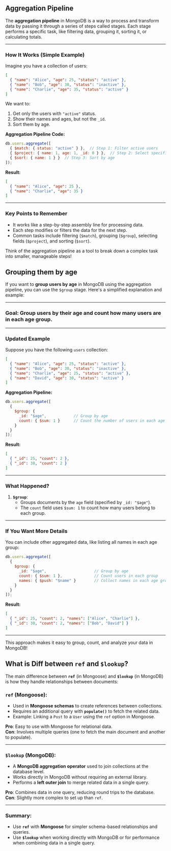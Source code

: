 ## Aggregation Pipeline

The **aggregation pipeline** in MongoDB is a way to process and transform data by passing it through a series of steps called stages. Each stage performs a specific task, like filtering data, grouping it, sorting it, or calculating totals.

---

### **How It Works (Simple Example)**

Imagine you have a collection of users:
```json
[
  { "name": "Alice", "age": 25, "status": "active" },
  { "name": "Bob", "age": 30, "status": "inactive" },
  { "name": "Charlie", "age": 35, "status": "active" }
]
```

We want to:
1. Get only the users with `"active"` status.
2. Show their names and ages, but not the `_id`.
3. Sort them by age.

**Aggregation Pipeline Code:**
```javascript
db.users.aggregate([
  { $match: { status: "active" } },  // Step 1: Filter active users
  { $project: { name: 1, age: 1, _id: 0 } },  // Step 2: Select specific fields
  { $sort: { name: 1 } }  // Step 3: Sort by age
]);
```

**Result:**
```json
[
  { "name": "Alice", "age": 25 },
  { "name": "Charlie", "age": 35 }
]
```

---

### **Key Points to Remember**
- It works like a step-by-step assembly line for processing data.
- Each step modifies or filters the data for the next step.
- Common tasks include filtering (`$match`), grouping (`$group`), selecting fields (`$project`), and sorting (`$sort`).

Think of the aggregation pipeline as a tool to break down a complex task into smaller, manageable steps!

## Grouping them by age
If you want to **group users by age** in MongoDB using the aggregation pipeline, you can use the `$group` stage. Here's a simplified explanation and example:

---

### **Goal**: Group users by their age and count how many users are in each age group.

---

### **Updated Example**

Suppose you have the following `users` collection:
```json
[
  { "name": "Alice", "age": 25, "status": "active" },
  { "name": "Bob", "age": 30, "status": "inactive" },
  { "name": "Charlie", "age": 25, "status": "active" },
  { "name": "David", "age": 30, "status": "active" }
]
```

**Aggregation Pipeline:**
```javascript
db.users.aggregate([
  { 
    $group: { 
      _id: "$age",            // Group by age
      count: { $sum: 1 }      // Count the number of users in each age group
    } 
  }
]);
```

**Result:**
```json
[
  { "_id": 25, "count": 2 },
  { "_id": 30, "count": 2 }
]
```

---

### **What Happened?**
1. **`$group`**:
   - Groups documents by the `age` field (specified by `_id: "$age"`).
   - The `count` field uses `$sum: 1` to count how many users belong to each group.

---

### **If You Want More Details**
You can include other aggregated data, like listing all names in each age group:
```javascript
db.users.aggregate([
  { 
    $group: { 
      _id: "$age",                     // Group by age
      count: { $sum: 1 },              // Count users in each group
      names: { $push: "$name" }        // Collect names in each age group
    } 
  }
]);
```

**Result:**
```json
[
  { "_id": 25, "count": 2, "names": ["Alice", "Charlie"] },
  { "_id": 30, "count": 2, "names": ["Bob", "David"] }
]
```

---

This approach makes it easy to group, count, and analyze your data in MongoDB!


## What is Diff between `ref` and `$lookup`?
The main difference between **`ref`** (in Mongoose) and **`$lookup`** (in MongoDB) is how they handle relationships between documents:

### **`ref` (Mongoose)**:
- Used in **Mongoose schemas** to create references between collections.
- Requires an additional query with **`populate()`** to fetch the related data.
- Example: Linking a `Post` to a `User` using the `ref` option in Mongoose.

**Pro**: Easy to use with Mongoose for relational data.  
**Con**: Involves multiple queries (one to fetch the main document and another to populate).

---

### **`$lookup` (MongoDB)**:
- A **MongoDB aggregation operator** used to join collections at the database level.
- Works directly in MongoDB without requiring an external library.
- Performs a **left outer join** to merge related data in a single query.

**Pro**: Combines data in one query, reducing round trips to the database.  
**Con**: Slightly more complex to set up than `ref`.

---

### Summary:
- Use **`ref`** with **Mongoose** for simpler schema-based relationships and queries.
- Use **`$lookup`** when working directly with MongoDB or for performance when combining data in a single query.